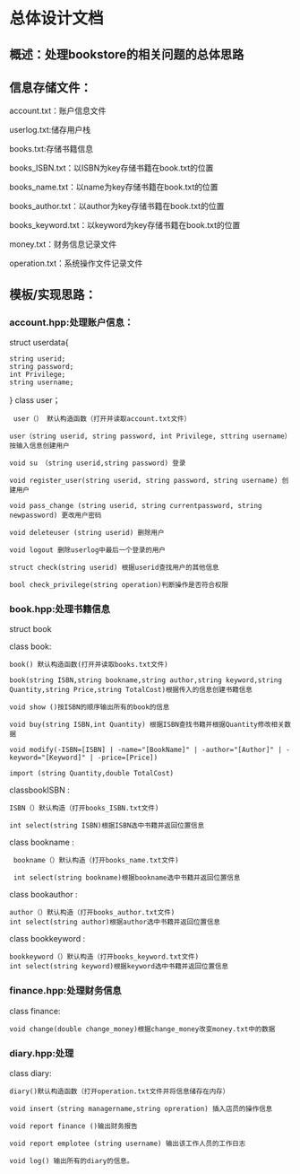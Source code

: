 # 总体设计文档
## 概述：处理bookstore的相关问题的总体思路

## 信息存储文件：
account.txt：账户信息文件

userlog.txt:储存用户栈

books.txt:存储书籍信息

books_ISBN.txt：以ISBN为key存储书籍在book.txt的位置

books_name.txt：以name为key存储书籍在book.txt的位置

books_author.txt：以author为key存储书籍在book.txt的位置

books_keyword.txt：以keyword为key存储书籍在book.txt的位置

money.txt：财务信息记录文件

operation.txt：系统操作文件记录文件


## 模板/实现思路：
### account.hpp:处理账户信息：
struct userdata{
    
    string userid;
    string password;
    int Privilege;
    string username;
}
class user；

     user（） 默认构造函数（打开并读取account.txt文件）

    user（string userid, string password, int Privilege, sttring username） 按输入信息创建用户

    void su （string userid,string password) 登录

    void register_user(string userid, string password, string username) 创建用户

    void pass_change (string userid, string currentpassword, string newpassword) 更改用户密码

    void deleteuser (string userid) 删除用户

    void logout 删除userlog中最后一个登录的用户

    struct check(string userid) 根据userid查找用户的其他信息

    bool check_privilege(string operation)判断操作是否符合权限
### book.hpp:处理书籍信息

struct book

class book:

    book() 默认构造函数(打开并读取books.txt文件)

    book(string ISBN,string bookname,string author,string keyword,string Quantity,string Price,string TotalCost)根据传入的信息创建书籍信息

    void show ()按ISBN的顺序输出所有的book的信息

    void buy(string ISBN,int Quantity) 根据ISBN查找书籍并根据Quantity修改相关数据

    void modify(-ISBN=[ISBN] | -name="[BookName]" | -author="[Author]" | -keyword="[Keyword]" | -price=[Price])

    import (string Quantity,double TotalCost)
classbookISBN :

    ISBN（）默认构造（打开books_ISBN.txt文件)

    int select(string ISBN)根据ISBN选中书籍并返回位置信息
class bookname :
     
     bookname（）默认构造（打开books_name.txt文件)
     
     int select(string bookname)根据bookname选中书籍并返回位置信息
class bookauthor :

    author（）默认构造（打开books_author.txt文件)
    int select(string author)根据author选中书籍并返回位置信息
class bookkeyword :

    bookkeyword（）默认构造（打开books_keyword.txt文件)
    int select(string keyword)根据keyword选中书籍并返回位置信息
### finance.hpp:处理财务信息
class finance:
    
    void change(double change_money)根据change_money改变money.txt中的数据

### diary.hpp:处理
class diary:

    diary()默认构造函数（打开operation.txt文件并将信息储存在内存）
    
    void insert（string managername,string opreration) 插入店员的操作信息

    void report finance ()输出财务报告

    void report emplotee (string username) 输出该工作人员的工作日志

    void log() 输出所有的diary的信息。

